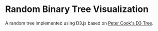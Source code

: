 # Random Binary Tree Visualization
A random tree implemented using D3.js based on [Peter Cook's D3 Tree](http://animateddata.co.uk/lab/d3-tree/).